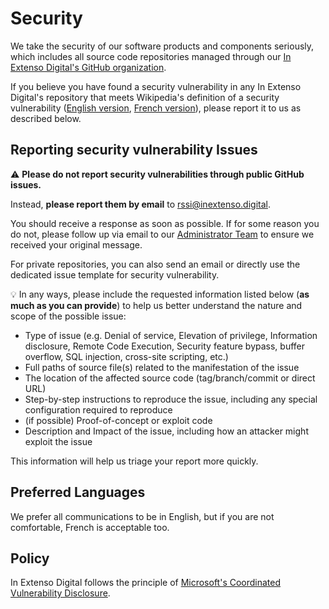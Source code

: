 # Security

We take the security of our software products and components seriously, which includes all source code repositories managed through our [In Extenso Digital's GitHub organization](https://github.com/inextensodigital).

If you believe you have found a security vulnerability in any In Extenso Digital's repository that meets Wikipedia's definition of a security vulnerability ([English version](https://en.wikipedia.org/wiki/Vulnerability_(computing)), [French version](https://fr.wikipedia.org/wiki/Vuln%C3%A9rabilit%C3%A9_(informatique))), please report it to us as described below.

## Reporting security vulnerability Issues

:warning: **Please do not report security vulnerabilities through public GitHub issues.**

Instead, **please report them by email** to [rssi@inextenso.digital](mailto:rssi@inextenso.digital).

You should receive a response as soon as possible. If for some reason you do not, please follow up via email to our  [Administrator Team](mailto:admin@inextenso.digital) to ensure we received your original message.

For private repositories, you can also send an email or directly use the dedicated issue template for security vulnerability.

:bulb: In any ways, please include the requested information listed below (**as much as you can provide**) to help us better understand the nature and scope of the possible issue:

  * Type of issue (e.g. Denial of service, Elevation of privilege, Information disclosure, Remote Code Execution, Security feature bypass, buffer overflow, SQL injection, cross-site scripting, etc.)
  * Full paths of source file(s) related to the manifestation of the issue
  * The location of the affected source code (tag/branch/commit or direct URL)
  * Step-by-step instructions to reproduce the issue, including any special configuration required to reproduce
  * (if possible) Proof-of-concept or exploit code
  * Description and Impact of the issue, including how an attacker might exploit the issue

This information will help us triage your report more quickly.

## Preferred Languages

We prefer all communications to be in English, but if you are not comfortable, French is acceptable too.

## Policy

In Extenso Digital follows the principle of [Microsoft's Coordinated Vulnerability Disclosure](https://www.microsoft.com/en-us/msrc/cvd).
